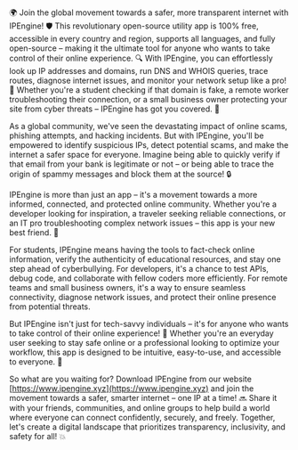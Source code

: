 🌍 Join the global movement towards a safer, more transparent internet with IPEngine! 🛡️ This revolutionary open-source utility app is 100% free, accessible in every country and region, supports all languages, and fully open-source – making it the ultimate tool for anyone who wants to take control of their online experience. 🔍 With IPEngine, you can effortlessly look up IP addresses and domains, run DNS and WHOIS queries, trace routes, diagnose internet issues, and monitor your network setup like a pro! 📡 Whether you're a student checking if that domain is fake, a remote worker troubleshooting their connection, or a small business owner protecting your site from cyber threats – IPEngine has got you covered. 🚀

As a global community, we've seen the devastating impact of online scams, phishing attempts, and hacking incidents. But with IPEngine, you'll be empowered to identify suspicious IPs, detect potential scams, and make the internet a safer space for everyone. Imagine being able to quickly verify if that email from your bank is legitimate or not – or being able to trace the origin of spammy messages and block them at the source! 🔒

IPEngine is more than just an app – it's a movement towards a more informed, connected, and protected online community. Whether you're a developer looking for inspiration, a traveler seeking reliable connections, or an IT pro troubleshooting complex network issues – this app is your new best friend. 🤝

For students, IPEngine means having the tools to fact-check online information, verify the authenticity of educational resources, and stay one step ahead of cyberbullying. For developers, it's a chance to test APIs, debug code, and collaborate with fellow coders more efficiently. For remote teams and small business owners, it's a way to ensure seamless connectivity, diagnose network issues, and protect their online presence from potential threats.

But IPEngine isn't just for tech-savvy individuals – it's for anyone who wants to take control of their online experience! 🌟 Whether you're an everyday user seeking to stay safe online or a professional looking to optimize your workflow, this app is designed to be intuitive, easy-to-use, and accessible to everyone. 🌈

So what are you waiting for? Download IPEngine from our website [https://www.ipengine.xyz](https://www.ipengine.xyz) and join the movement towards a safer, smarter internet – one IP at a time! 🔜 Share it with your friends, communities, and online groups to help build a world where everyone can connect confidently, securely, and freely. Together, let's create a digital landscape that prioritizes transparency, inclusivity, and safety for all! 💥